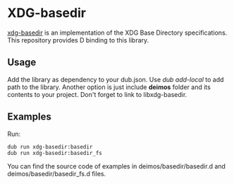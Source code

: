 
# XDG-basedir

[xdg-basedir](https://github.com/devnev/libxdg-basedir) is an implementation of the XDG Base Directory specifications.
This repository provides D binding to this library.

## Usage

Add the library as dependency to your dub.json. Use *dub add-local* to add path to the library.
Another option is just include **deimos** folder and its contents to your project. Don't forget to link to libxdg-basedir.

## Examples

Run:

    dub run xdg-basedir:basedir    
    dub run xdg-basedir:basedir_fs

You can find the source code of examples in deimos/basedir/basedir.d and deimos/basedir/basedir_fs.d files.
